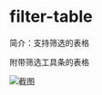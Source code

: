 # filter-table

简介：支持筛选的表格

附带筛选工具条的表格

![截图](https://img.alicdn.com/tfs/TB1kD3JinvI8KJjSspjXXcgjXXa-1926-1536.png)





